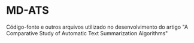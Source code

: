 # MD-ATS
Código-fonte e outros arquivos utilizado no desenvolvimento do artigo "A Comparative Study of Automatic Text Summarization Algorithms"
